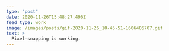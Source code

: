 ```yaml
---
type: "post"
date: 2020-11-26T15:48:27.496Z
feed_type: work
image: /images/posts/gif-2020-11-26_10-45-51-1606405707.gif
text: >
  Pixel-snapping is working.
---
```

